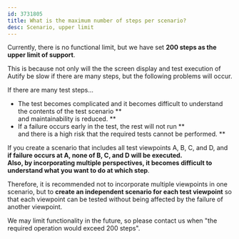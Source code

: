 ```yaml
---
id: 3731805
title: What is the maximum number of steps per scenario?
desc: Scenario, upper limit
---
```


Currently, there is no functional limit, but we have set **200 steps as the upper limit of support**.

This is because not only will the the screen display and test execution of Autify be slow if there are many steps, but the following problems will occur.

If there are many test steps...

- The test becomes complicated and it becomes difficult to understand the contents of the test scenario ** <br> and maintainability is reduced. **
- If a failure occurs early in the test, the rest will not run ** <br> and there is a high risk that the required tests cannot be performed. **

If you create a scenario that includes all test viewpoints A, B, C, and D, and <br><strong data-md-type="double_emphasis">if failure occurs at A, none of B, C, and D will be executed. <br><strong data-md-type="double_emphasis">Also, by incorporating multiple perspectives,</strong> it becomes difficult to understand what you want to do at which step</strong>.

Therefore, it is recommended not to incorporate multiple viewpoints in one scenario, but to **create an independent scenario for each test viewpoint** so that each viewpoint can be tested without being affected by the failure of another viewpoint. <br>

We may limit functionality in the future, so please contact us when "the required operation would exceed 200 steps". <br>
